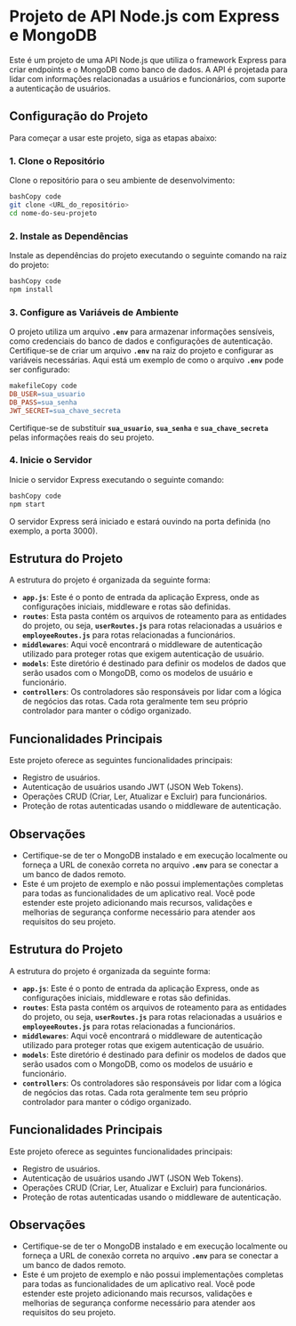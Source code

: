 # **Projeto de API Node.js com Express e MongoDB**

Este é um projeto de uma API Node.js que utiliza o framework Express para criar endpoints e o MongoDB como banco de dados. A API é projetada para lidar com informações relacionadas a usuários e funcionários, com suporte a autenticação de usuários.

## **Configuração do Projeto**

Para começar a usar este projeto, siga as etapas abaixo:

### **1. Clone o Repositório**

Clone o repositório para o seu ambiente de desenvolvimento:

```bash
bashCopy code
git clone <URL_do_repositório>
cd nome-do-seu-projeto

```

### **2. Instale as Dependências**

Instale as dependências do projeto executando o seguinte comando na raiz do projeto:

```bash
bashCopy code
npm install

```

### **3. Configure as Variáveis de Ambiente**

O projeto utiliza um arquivo **`.env`** para armazenar informações sensíveis, como credenciais do banco de dados e configurações de autenticação. Certifique-se de criar um arquivo **`.env`** na raiz do projeto e configurar as variáveis necessárias. Aqui está um exemplo de como o arquivo **`.env`** pode ser configurado:

```makefile
makefileCopy code
DB_USER=sua_usuario
DB_PASS=sua_senha
JWT_SECRET=sua_chave_secreta

```

Certifique-se de substituir **`sua_usuario`**, **`sua_senha`** e **`sua_chave_secreta`** pelas informações reais do seu projeto.

### **4. Inicie o Servidor**

Inicie o servidor Express executando o seguinte comando:

```bash
bashCopy code
npm start

```

O servidor Express será iniciado e estará ouvindo na porta definida (no exemplo, a porta 3000).

## **Estrutura do Projeto**

A estrutura do projeto é organizada da seguinte forma:

- **`app.js`**: Este é o ponto de entrada da aplicação Express, onde as configurações iniciais, middleware e rotas são definidas.
- **`routes`**: Esta pasta contém os arquivos de roteamento para as entidades do projeto, ou seja, **`userRoutes.js`** para rotas relacionadas a usuários e **`employeeRoutes.js`** para rotas relacionadas a funcionários.
- **`middlewares`**: Aqui você encontrará o middleware de autenticação utilizado para proteger rotas que exigem autenticação de usuário.
- **`models`**: Este diretório é destinado para definir os modelos de dados que serão usados com o MongoDB, como os modelos de usuário e funcionário.
- **`controllers`**: Os controladores são responsáveis por lidar com a lógica de negócios das rotas. Cada rota geralmente tem seu próprio controlador para manter o código organizado.

## **Funcionalidades Principais**

Este projeto oferece as seguintes funcionalidades principais:

- Registro de usuários.
- Autenticação de usuários usando JWT (JSON Web Tokens).
- Operações CRUD (Criar, Ler, Atualizar e Excluir) para funcionários.
- Proteção de rotas autenticadas usando o middleware de autenticação.

## **Observações**

- Certifique-se de ter o MongoDB instalado e em execução localmente ou forneça a URL de conexão correta no arquivo **`.env`** para se conectar a um banco de dados remoto.
- Este é um projeto de exemplo e não possui implementações completas para todas as funcionalidades de um aplicativo real. Você pode estender este projeto adicionando mais recursos, validações e melhorias de segurança conforme necessário para atender aos requisitos do seu projeto.

## **Estrutura do Projeto**

A estrutura do projeto é organizada da seguinte forma:

- **`app.js`**: Este é o ponto de entrada da aplicação Express, onde as configurações iniciais, middleware e rotas são definidas.
- **`routes`**: Esta pasta contém os arquivos de roteamento para as entidades do projeto, ou seja, **`userRoutes.js`** para rotas relacionadas a usuários e **`employeeRoutes.js`** para rotas relacionadas a funcionários.
- **`middlewares`**: Aqui você encontrará o middleware de autenticação utilizado para proteger rotas que exigem autenticação de usuário.
- **`models`**: Este diretório é destinado para definir os modelos de dados que serão usados com o MongoDB, como os modelos de usuário e funcionário.
- **`controllers`**: Os controladores são responsáveis por lidar com a lógica de negócios das rotas. Cada rota geralmente tem seu próprio controlador para manter o código organizado.

## **Funcionalidades Principais**

Este projeto oferece as seguintes funcionalidades principais:

- Registro de usuários.
- Autenticação de usuários usando JWT (JSON Web Tokens).
- Operações CRUD (Criar, Ler, Atualizar e Excluir) para funcionários.
- Proteção de rotas autenticadas usando o middleware de autenticação.

## **Observações**

- Certifique-se de ter o MongoDB instalado e em execução localmente ou forneça a URL de conexão correta no arquivo **`.env`** para se conectar a um banco de dados remoto.
- Este é um projeto de exemplo e não possui implementações completas para todas as funcionalidades de um aplicativo real. Você pode estender este projeto adicionando mais recursos, validações e melhorias de segurança conforme necessário para atender aos requisitos do seu projeto.
